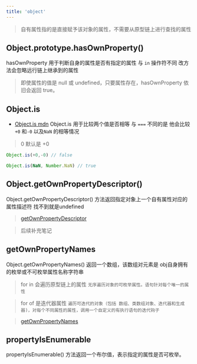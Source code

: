```yaml
---
title: 'object'
---
```

> 自有属性指的是直接赋予该对象的属性，不需要从原型链上进行查找的属性
## Object.prototype.hasOwnProperty()

hasOwnProperty 用于判断自身的属性是否有指定的属性 与 `in` 操作符不同 改方法会忽略远行链上继承到的属性

> 即使属性的值是 null 或 undefined，只要属性存在，hasOwnProperty 依旧会返回 true。


## Object.is
- [Object.is mdn](https://developer.mozilla.org/en-US/docs/Web/JavaScript/Reference/Global_Objects/Object/is#description)
Object.is 用于比较两个值是否相等 与
`===` 不同的是 他会比较`+0` 和`-0`
以及`NaN` 的相等情况

> 0 默认是 +0
```js
Object.is(+0,-0) // false

Object.is(NaN, Number.NaN) // true
```

## Object.getOwnPropertyDescriptor()

Object.getOwnPropertyDescriptor() 方法返回指定对象上一个自有属性对应的属性描述符 找不到就是undefined
> [getOwnPropertyDescriptor](https://developer.mozilla.org/zh-CN/docs/Web/JavaScript/Reference/Global_Objects/Object/getOwnPropertyDescriptor)


> 后续补充笔记

## getOwnPropertyNames

Object.getOwnPropertyNames() 返回一个数组，该数组对元素是 obj自身拥有的枚举或不可枚举属性名称字符串
> for in 会遍历原型链上的属性 `无序遍历对象的可枚举属性。语句针对每个唯一的属性`


> for of 是迭代器属性
`遍历可迭代的对象（包括 数组、类数组对象、迭代器和生成器)，对每个不同属性的属性，调用一个自定义的有执行语句的迭代钩子`


> [getOwnPropertyNames](https://developer.mozilla.org/zh-CN/docs/Web/JavaScript/Reference/Global_Objects/Object/getOwnPropertyNames)



## propertyIsEnumerable
propertyIsEnumerable() 方法返回一个布尔值，表示指定的属性是否可枚举。